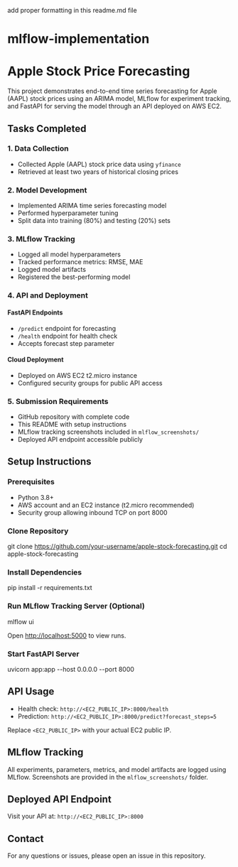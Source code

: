 add proper formatting in this readme.md file
# mlflow-implementation

# Apple Stock Price Forecasting

This project demonstrates end-to-end time series forecasting for Apple (AAPL) stock prices using an ARIMA model, MLflow for experiment tracking, and FastAPI for serving the model through an API deployed on AWS EC2.

## Tasks Completed

### 1. Data Collection
- Collected Apple (AAPL) stock price data using `yfinance`
- Retrieved at least two years of historical closing prices

### 2. Model Development
- Implemented ARIMA time series forecasting model
- Performed hyperparameter tuning
- Split data into training (80%) and testing (20%) sets

### 3. MLflow Tracking
- Logged all model hyperparameters
- Tracked performance metrics: RMSE, MAE
- Logged model artifacts
- Registered the best-performing model

### 4. API and Deployment

#### FastAPI Endpoints
- `/predict` endpoint for forecasting
- `/health` endpoint for health check
- Accepts forecast step parameter

#### Cloud Deployment
- Deployed on AWS EC2 t2.micro instance
- Configured security groups for public API access

### 5. Submission Requirements
- GitHub repository with complete code
- This README with setup instructions
- MLflow tracking screenshots included in `mlflow_screenshots/`
- Deployed API endpoint accessible publicly

## Setup Instructions

### Prerequisites
- Python 3.8+
- AWS account and an EC2 instance (t2.micro recommended)
- Security group allowing inbound TCP on port 8000

### Clone Repository
git clone https://github.com/your-username/apple-stock-forecasting.git
cd apple-stock-forecasting




### Install Dependencies
pip install -r requirements.txt

### Run MLflow Tracking Server (Optional)
mlflow ui

Open [http://localhost:5000](http://localhost:5000) to view runs.

### Start FastAPI Server
uvicorn app:app --host 0.0.0.0 --port 8000


## API Usage

- Health check: `http://<EC2_PUBLIC_IP>:8000/health`
- Prediction: `http://<EC2_PUBLIC_IP>:8000/predict?forecast_steps=5`

Replace `<EC2_PUBLIC_IP>` with your actual EC2 public IP.

## MLflow Tracking

All experiments, parameters, metrics, and model artifacts are logged using MLflow. Screenshots are provided in the `mlflow_screenshots/` folder.

## Deployed API Endpoint

Visit your API at: `http://<EC2_PUBLIC_IP>:8000`

## Contact

For any questions or issues, please open an issue in this repository.
